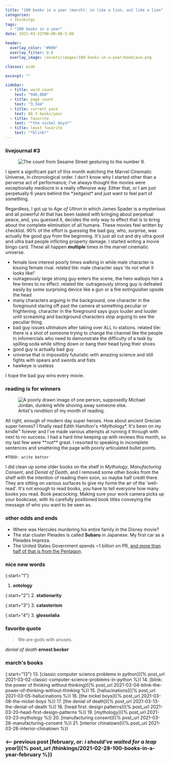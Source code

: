 ```yaml
---
title: "100 books in a year (march): in like a lion, out like a lion"
categories:
  - thinkings
tags:
  - "100 books in a year"
date: 2021-03-31T00:00:00-5:00

header:
  overlay_color: "#000"
  overlay_filter: 0.6
  overlay_image: /assets/images/100-books-in-a-year/bookcase.png

classes: wide

excerpt: ""

sidebar:
  - title: word count
    text: "946,000"
  - title: page count
    text: "3,344"
  - title: current pace
    text: 86.3 books/year
  - title: favorite
    text: "*the nickel boys*"
  - title: least favorite
    text: "*blink*"
---
```


### livejournal #3
<figure style="width: 450px; border-radius=: 10px;" class="align-right">
  <img src="{{ site.url }}{{ site.baseurl }}/assets/images/100-books-in-a-year/count-9.jpg" alt="The count from Sesame Street gesturing to the number 9.">
  <figcaption></figcaption>
</figure>
I spent a significant part of this month watching the Marvel Cinematic Universe, in chronological order. I don't know why I started other than a perverse act of performance; I've always thought the movies were exceptionally mediocre in a really offensive way. Either that, or I am just perpetually 6 years behind the *zeitgeist* and just want to feel part of something.

Regardless, I got up to *Age of Ultron* in which James Spader is a mysterious and all powerful AI that has been tasked with bringing about perpetual peace, and, you guessed it, decides the only way to effect that is to bring about the complete elimination of all humans. These movies feel written by checklist. 90% of the effort is guessing the bad guy, who, surprise, was actually the good guy from the beginning. It's just all cut and dry ultra good and ultra bad people inflicting property damage. I started writing a movie bingo card. These all happen **multiple** times in the marvel cinematic universe.

- female love interest poorly times walking in while male character is kissing female rival. related tile: male character says 'its not what it looks like!'
- outrageously large strong guy enters the scene, the hero wallops him a few times to no effect. related tile: outrageously strong guy is defeated easily by some surprising device like a gun or a fire extinguisher upside the head
- many characters arguing in the background, one character in the foreground staring off past the camera at something peculiar or frightening. character in the foreground says guys louder and louder until screaming and background characters stop arguing to see the peculiar thing.
- bad guy issues ultimatum after taking over ALL tv stations. related tile: there is a shot of someone trying to change the channel like the people in infomercials who need to demonstrate the difficulty of a task by spilling soda while sitting down or bang their head tying their shoes
- good guy is actually bad guy
- universe that is impossibly futuristic with amazing science and still fights with spears and swords and fists
- hawkeye is useless

I hope the bad guy wins every movie.

### reading is for winners
<figure style="width: 450px; border-radius=: 10px;" class="align-center">
  <img src="{{ site.url }}{{ site.baseurl }}/assets/images/100-books-in-a-year/dunking.jpg" alt="A poorly drawn image of one person, supposedly Michael Jordan, dunking while shoving away someone else.">
  <figcaption>Artist's rendition of my month of reading.</figcaption>
</figure>
All right, enough of modern day super heroes. How about ancient Grecian super heroes? I finally read Edith Hamilton's *Mythology*. It's been on my kindle&trade; forever and I've made various attempts at running it through with next to no success. I had a hard time keeping up with reviews this month, so my last few were **not** great. I resorted to speaking in incomplete sentences and smattering the page with poorly articulated bullet points.

`#TODO: write better`

I did clean up some older books on the shelf in *Mythology*, *Manufacturing Consent*, and *Denial of Death*, and I removed some other books from the shelf with the intention of reading them soon, so maybe half credit there. They are sitting on various surfaces to give my home the air of the 'well-read'. It's not enough to read books, you have to tell everyone how many books you read. Book peacocking. Making sure your work camera picks up your bookcase, with its carefully positioned book titles conveying the message of who you want to be seen as.


### other odds and ends
- Where was Hercules murdering his entire family in the Disney movie?
- The star cluster Pleiades is called **Subaru** in Japanese. My first car as a Pleiades Impreza.
- The United States Government spends ~1 billion on PR, [and more than half of that is from the Pentagon](https://reason.com/2016/10/10/the-pentagon-accounts-for-more-than-half/).


### nice new words
{:start="1"}
1. **ontology**

{:start="2"}
2. **stationarity**

{:start="3"}
3. **catasterism**

{:start="4"}
3. **glossolalia**

### favorite quote
> We are gods with anuses.

*denial of death* **ernest becker**

### march's books

{:start="13"}
13. [classic computer science problems in python]({% post_url 2021-03-02-classic-computer-science-problems-in-python %})
14. [blink: the power of thinking without thinking]({% post_url 2021-03-04-blink-the-power-of-thinking-without-thinking %})
15. [hallucinations]({% post_url 2021-03-05-hallucinations %})
16. [the nickel boys]({% post_url 2021-03-08-the-nickel-boys %})
17. [the denial of death]({% post_url 2021-03-13-the-denial-of-death %})
18. [head first: design patterns]({% post_url 2021-03-20-head-first-design-patterns %})
19. [mythology]({% post_url 2021-03-23-mythology %})
20. [manufacturing consent]({% post_url 2021-03-26-manufacturing-consent %})
21. [interior chinatown]({% post_url 2021-03-28-interior-chinatown %})

### <-- previous post [**february, or: _i should've waited for a leap year_**]({% post_url /thinkings/2021-02-28-100-books-in-a-year-february %})
